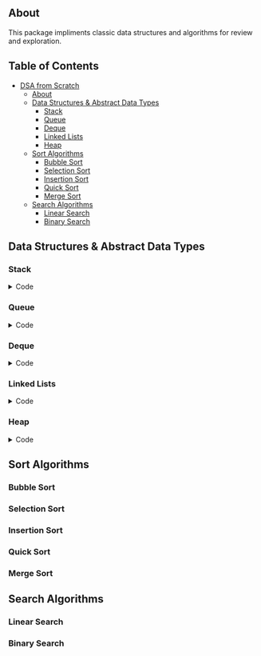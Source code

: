 ## About 
This package impliments classic data structures and algorithms for review and exploration.

## Table of Contents
- [DSA from Scratch](#dsa-from-scratch)
  * [About](#About)
  * [Data Structures & Abstract Data Types](#Data-Structures-&-Abstract-Data-Types)
    + [Stack](#stack)
    + [Queue](#Queue)
    + [Deque](#Deque)
    + [Linked Lists](#Linked-Lists)
    + [Heap](#Heap)
  * [Sort Algorithms](#Sorting-Algorithms)
    + [Bubble Sort](#Bubble-Sort)
    + [Selection Sort](#Selection-Sort)
    + [Insertion Sort](#Insertion-Sort)
    + [Quick Sort](#Quick-Sort)
    + [Merge Sort](#Merge-Sort)
  * [Search Algorithms](#Searching-Algorithms)
    + [Linear Search](#Linear-Search)
    + [Binary Search](#Binary-Search)

## Data Structures & Abstract Data Types
### Stack
<details>
 <summary>Code</summary>
 
    class Stack:
 
       def __init__(self):
            self.items = []

       def checkEmpty(self):
           return self.items == []

       def push(self, item):
           self.items.append(item)

       def pop(self):
           return self.items.pop()

       def peek(self):
           return self.items[self.size -1]

       def size(self):
           return  len(self.items)
 
</details>

### Queue
<details>
 <summary>Code</summary>
  
   class Queue:

      def __init__(self):
          self.items = []

      def checkEmpty(self):
          return self.items == []

      def front(self):
          return self.items[-1]

      def back(self):
          return self.items[0]

      def enqueue(self, x: int):
          self.x = x
          self.items.insert(0, x)       

      def dequeue(self):
          self.items.pop()
</details> 

### Deque
<details>
 <summary>Code</summary>
 
    class Deque:
 
       def __init__(self):
           self.items = []

       def checkEmpty(self):
           return self.items == []

       def addFront(self, item):
           self.items.append(item)

       def addRear(self, item):
           self.items.insert(0,item)

       def popFront(self):
           return self.items.pop()

       def popRear(self):
           return self.items.pop(0)

       def size(self):
           return len(self.items)

</details>

### Linked Lists
<details>
 <summary>Code</summary>
 
    class Node:
 
        def __init__(self, value = None):
            self.next_node = None
            self.value = value


    class LinkedList:
 
        def __init__(self):
            self.head = None

        def print_list(self):
            print_value = self.head
            while print_value != None:
                print(print_value.value)
                print_value = print_value.next_node

        def insert_end(self, value):
            new_node = Node(value)
            if not self.head:
                self.head = new_node
                return
            current_node = self.head
            while current_node.next_node:
                current_node = current_node.next_node
            current_node.next_node = new_node

        def insert_start(self, value):
            new_node = Node(value)
            new_node.next_node = self.head
            self.head = new_node

        def delete_start(self):
            if self.head.next_node:
                self.head = self.head.next_node
            else:
                self.head = None

        def delete_end(self):
            current_node = self.head
            while current_node.next_node.next_node:
                current_node = current_node.next_node
            current_node.next_node = None

</details>

### Heap
<details>
 <summary>Code</summary>

    class Heap:
        """Heap data structure with list implementation"""

        def __init__(self, data: List):
            self.data = data

        def first_node(self):
            return self.data[0]

        def last_node(self):
            return self.data[-1]

        def left_child_index(self, index):
            return (index * 2) + 1

        def right_child_index(self, index):
            return (index * 2) + 2

        def parent_index(self, index):
            return (index - 1) / 2
 </details>

## Sort Algorithms
### Bubble Sort
### Selection Sort
### Insertion Sort
### Quick Sort
### Merge Sort

## Search Algorithms
### Linear Search
### Binary Search
